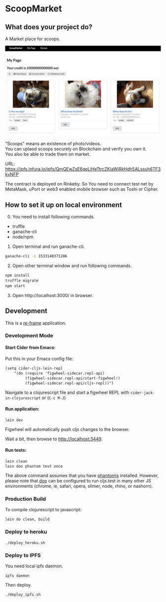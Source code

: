 # ScoopMarket

## What does your project do?

A Market place for scoops.

![Screenshot](screenshot.png)

"Scoops" means an existence of photo/videos.  
You can uplaod scoops securely on Blockchain and verify you own it.  
You also be able to trade them on market.

URL: https://ipfs.infura.io/ipfs/QmQEwZsE6qeLjHeTtrcZKiaWiRkHdh5ALssuh6TF3kvNFP

The contract is deployed on Rinkeby.
So You need to connect test net by MetaMask, uPort or web3 enabled mobile browser such as Toshi or Cipher.

## How to set it up on local environment

0. You need to install following commands.

* truffle
* ganache-cli
* node/npm

1. Open terminal and run ganache-cli.

```sh
ganache-cli -i 1533140371286
```

2. Open other terminal window and run following commands.

```sh
npm install
truffle migrate
npm start
```

3. Open http://localhost:3000/ in browser.

## Development

This is a [re-frame](https://github.com/Day8/re-frame) application.

### Development Mode

#### Start Cider from Emacs:

Put this in your Emacs config file:

```
(setq cider-cljs-lein-repl
    "(do (require 'figwheel-sidecar.repl-api)
         (figwheel-sidecar.repl-api/start-figwheel!)
         (figwheel-sidecar.repl-api/cljs-repl))")
```

Navigate to a clojurescript file and start a figwheel REPL with `cider-jack-in-clojurescript` or (`C-c M-J`)

#### Run application:

```
lein dev
```

Figwheel will automatically push cljs changes to the browser.

Wait a bit, then browse to [http://localhost:3449](http://localhost:3449).

#### Run tests:

```
lein clean
lein doo phantom test once
```

The above command assumes that you have [phantomjs](https://www.npmjs.com/package/phantomjs) installed. However, please note that [doo](https://github.com/bensu/doo) can be configured to run cljs.test in many other JS environments (chrome, ie, safari, opera, slimer, node, rhino, or nashorn).

### Production Build

To compile clojurescript to javascript:

```
lein do clean, build
```

### Deploy to heroku

```
./deploy_heroku.sh
```

### Deploy to IPFS

You need local ipfs daemon.

```
ipfs daemon
```

Then deploy.

```
./deploy_ipfs.sh
```
